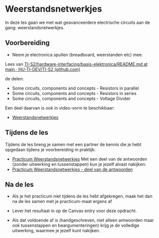 # Weerstandsnetwerkjes

In deze les gaan we met wat geavanceerdere electrische circuits aan de gang: weerstandsnetwerkjes.

## Voorbereiding
- Neem je electronica spullen (breadboard, weerstanden etc) mee.   

Lees van
[TI-S2/hardware-interfacing/basis-elektronica/README.md at main · HU-TI-DEV/TI-S2 (github.com)](https://github.com/HU-TI-DEV/TI-S2/blob/main/hardware-interfacing/basis-elektronica/README.md#basis-elektronica)

de delen:

- Some circuits, components and concepts - Resistors in parallel
- Some circuits, components and concepts - Resistors in series
- Some circuits, components and concepts - Voltage Divider

Een deel daarvan is ook in video-vorm te beschikbaar:
- [Weerstandsnetwerkjes](https://www.youtube.com/watch?v=gCSOnq60i2M)

## Tijdens de les

Tijdens de les breng je samen met een partner de kennis die je hebt opgedaan tijdens je voorbereiding in praktijk:

- [Practicum Weerstandsnetwerkjes](../hardware-interfacing/basis-elektronica/weerstandsnetwerkjes/practicum-weerstandsnetwerkjes.md) 
  Met een deel van de antwoorden (zonder uitwerking en tussenstappen) kun je jezelf alvast nakijken:
- [Practicum Weerstandsnetwerkjes - deel van de antwoorden](../hardware-interfacing/basis-elektronica/weerstandsnetwerkjes/practicum-weerstandsnetwerkjes-deel-van-de-antwoorden.md) 

## Na de les

- Als je het practicum niet tijdens de les hebt afgekregen, maak het dan na de les samen met je practicum-maat ergens af

- Lever het resultaat in op de Canvas entry voor deze opdracht. 

- Als dat voldoende af is (handgeschreven, niet alleen antwoorden maar ook tussenstappen en beargumenteringen) krijg je de volledige uitwerking, waarmee je jezelf kunt nakijken.
